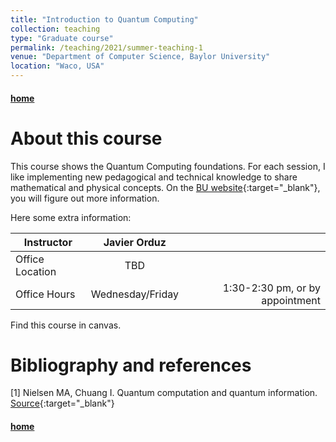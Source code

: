```yaml
---
title: "Introduction to Quantum Computing"
collection: teaching
type: "Graduate course"
permalink: /teaching/2021/summer-teaching-1
venue: "Department of Computer Science, Baylor University"
location: "Waco, USA"
---
```


#### [home](../)
# About this course 

This course shows the Quantum Computing foundations. For each session, I like implementing new pedagogical and technical knowledge to share mathematical and physical concepts. On the [BU website](https://tinyurl.com/yhgalmw6){:target="_blank"}, you will figure out more information.

Here some extra information:

| Instructor   |      Javier Orduz      |   |
|--------------------|:-----------------------:|----------------:|
| Office Location |  TBD |  |
| Office Hours |    Wednesday/Friday   |   1:30-2:30 pm, or by appointment |


Find this course in canvas.

# Bibliography and references
[1] Nielsen MA, Chuang I. Quantum computation and quantum information. [Source](https://tinyurl.com/yewzs3cn){:target="_blank"}

#### [home](../)